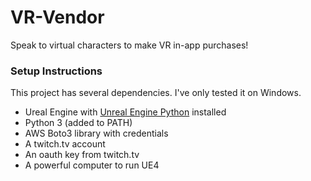 # VR-Vendor
Speak to virtual characters to make VR in-app purchases!

<h3> Setup Instructions</h3>
This project has several dependencies. I've only tested it on Windows.
<ul>
<li>Ureal Engine with <a href="https://github.com/20tab/UnrealEnginePython">Unreal Engine Python</a> installed</li>
<li>Python 3 (added to PATH)</li>
<li>AWS Boto3 library with credentials</li>
<li>A twitch.tv account</li>
<li>An oauth key from twitch.tv</li>
<li>A powerful computer to run UE4</li>
</ul>
